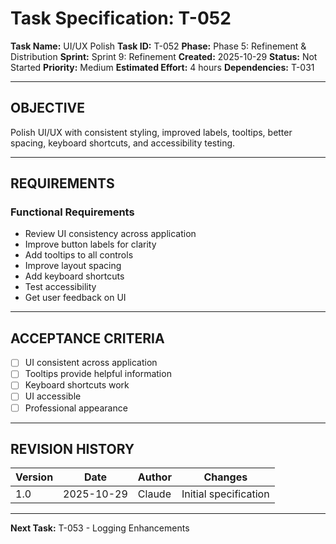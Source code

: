 # Task Specification: T-052

**Task Name:** UI/UX Polish
**Task ID:** T-052
**Phase:** Phase 5: Refinement & Distribution
**Sprint:** Sprint 9: Refinement
**Created:** 2025-10-29
**Status:** Not Started
**Priority:** Medium
**Estimated Effort:** 4 hours
**Dependencies:** T-031

---

## OBJECTIVE

Polish UI/UX with consistent styling, improved labels, tooltips, better spacing, keyboard shortcuts, and accessibility testing.

---

## REQUIREMENTS

### Functional Requirements

- Review UI consistency across application
- Improve button labels for clarity
- Add tooltips to all controls
- Improve layout spacing
- Add keyboard shortcuts
- Test accessibility
- Get user feedback on UI

---

## ACCEPTANCE CRITERIA

- [ ] UI consistent across application
- [ ] Tooltips provide helpful information
- [ ] Keyboard shortcuts work
- [ ] UI accessible
- [ ] Professional appearance

---

## REVISION HISTORY

| Version | Date       | Author | Changes                    |
|---------|------------|--------|-----------------------------|
| 1.0     | 2025-10-29 | Claude | Initial specification       |

---

**Next Task:** T-053 - Logging Enhancements

